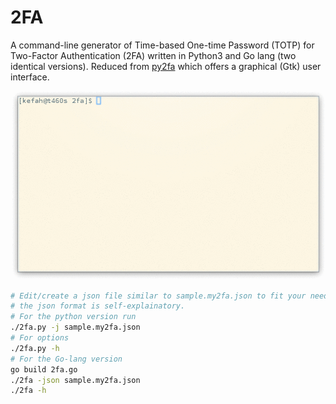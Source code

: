 # 2FA

A command-line generator of Time-based One-time Password (TOTP) for Two-Factor Authentication (2FA) written in Python3 and Go lang (two identical versions). Reduced from [py2fa](https://github.com/cpiehl/py2fa) which offers a graphical (Gtk) user interface.

![In action](2fa-py.gif)



```bash
# Edit/create a json file similar to sample.my2fa.json to fit your needs; 
# the json format is self-explainatory.
# For the python version run
./2fa.py -j sample.my2fa.json
# For options
./2fa.py -h
# For the Go-lang version
go build 2fa.go
./2fa -json sample.my2fa.json
./2fa -h
```

